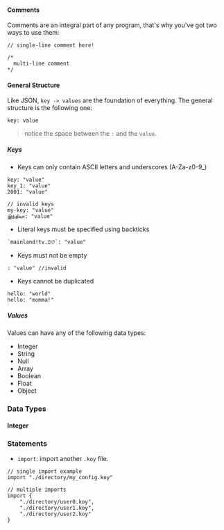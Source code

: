 #### Comments

Comments are an integral part of any program, that's why you've got two ways to use them:

```
// single-line comment here!

/*
  multi-line comment
*/
```

#### General Structure

Like JSON, `key -> values` are the foundation of everything. The general structure is the following one:

```
key: value
```

> notice the space between the `:` and the `value`.

##### Keys

-   Keys can only contain ASCII letters and underscores (A-Za-z0-9\_)

```
key: "value"
key_1: "value"
2001: "value"

// invalid keys
my-key: "value"
இந்தியா: "value"
```

-   Literal keys must be specified using backticks

```
`mainland!tv.קום`: "value"
```

-   Keys must not be empty

```
: "value" //invalid
```

-   Keys cannot be duplicated

```
hello: "world"
hello: "momma!"
```

##### Values

Values can have any of the following data types:

-   Integer
-   String
-   Null
-   Array
-   Boolean
-   Float
-   Object

### Data Types

#### Integer

### Statements

-   `import`: import another `.koy` file.

```
// single import example
import "./directory/my_config.koy"

// multiple imports
import {
	"./directory/user0.koy",
	"./directory/user1.koy",
	"./directory/user2.koy"
}
```

